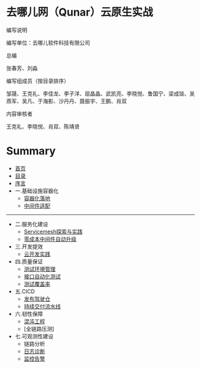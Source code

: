 # 去哪儿网（Qunar）云原生实战

编写说明

编写单位：去哪儿软件科技有限公司

总编

张春芳、刘淼

编写组成员（按目录排序）

邹晟、王克礼、李佳龙、李子洋、屈晶晶、武凯亮、李晓悦、鲁国宁、梁成琰、吴燕军、吴凡、于海影、沙丹丹、聂振宇、王鹏、肖双

内容审核者

王克礼、李晓悦、肖双、陈靖贤

# Summary

* [首页](README.md)
* [目录](catalogue.md)
* [序言](introduction.md)
* 一.基础设施容器化
  * [容器化落地](containerization/containerization.md)
  * [中间件适配](containerization/middleware-evolution-during-containerization.md)

-----

* 二.服务化建设
  * [Servicemesh探索与实践](micro_service/servicemesh.md)
  * [零成本中间件自动升级](micro_service/sdk_auto_upgrade.md)
* 三.开发提效
  * [云开发实践](cloudbase/cloudbase.md)
* 四.质量保证
  * [测试环境管理](quality_assurance/environment.md)
  * [接口自动化测试](quality_assurance/interface_autotest.md)
  * [测试覆盖率](quality_assurance/qcoverage.md)
* 五.CICD
  * [发布驾驶仓](CICD/deploy_dashboard.md)
  * [持续交付流水线](CICD/pipeline.md)
* 六.韧性保障
  * [混沌工程](system_resiliency/chaos_engineering_in_practice.md)
  * [全链路压测]
* 七.可观测性建设
  * 链路分析
  * [日志诊断](observability/exception_statistical_analyses.md)
  * [监控告警](observability/metrics_alerts.md)









